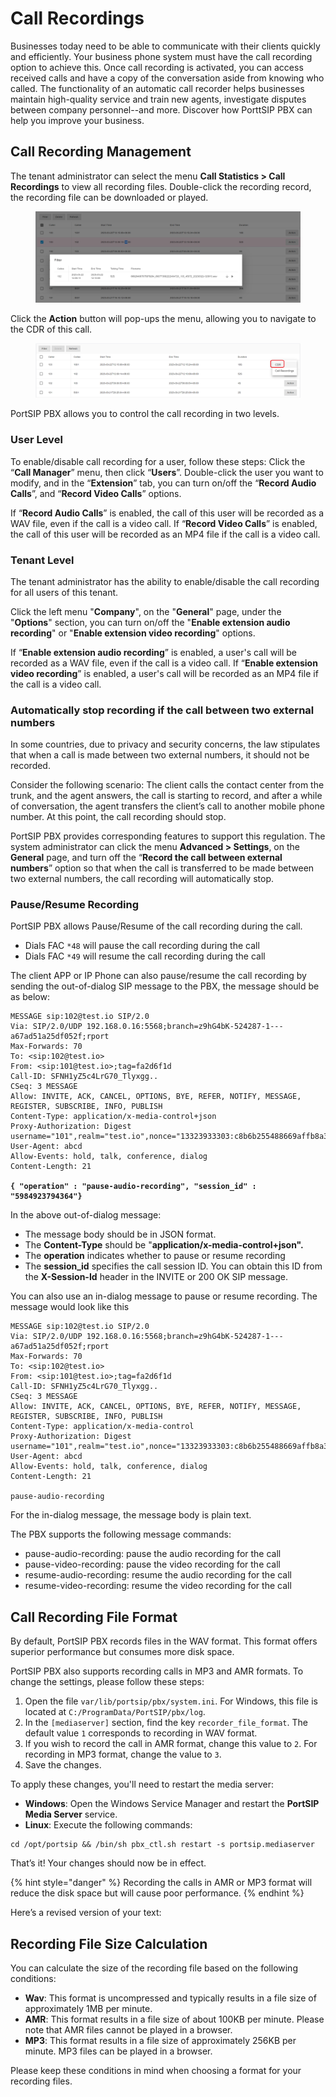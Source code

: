 # Call Recordings

Businesses today need to be able to communicate with their clients quickly and efficiently. Your business phone system must have the call recording option to achieve this. Once call recording is activated, you can access received calls and have a copy of the conversation aside from knowing who called. The functionality of an automatic call recorder helps businesses maintain high-quality service and train new agents, investigate disputes between company personnel--and more. Discover how PorttSIP PBX can help you improve your business.

## Call Recording Management

The tenant administrator can select the menu **Call Statistics > Call Recordings** to view all recording files. Double-click the recording record, the recording file can be downloaded or played.

<figure><img src="../../.gitbook/assets/call-recording-1.png" alt=""><figcaption></figcaption></figure>

Click the **Action** button will pop-ups the menu, allowing you to navigate to the CDR of this call.

<figure><img src="../../.gitbook/assets/call-recording-2.png" alt=""><figcaption></figcaption></figure>

PortSIP PBX allows you to control the call recording in two levels.

### User Level

To enable/disable call recording for a user, follow these steps: Click the “**Call Manager**” menu, then click “**Users**”. Double-click the user you want to modify, and in the “**Extension**” tab, you can turn on/off the “**Record Audio Calls**”, and “**Record Video Calls**” options.

If “**Record Audio Calls**” is enabled, the call of this user will be recorded as a WAV file, even if the call is a video call. If “**Record Video Calls**” is enabled, the call of this user will be recorded as an MP4 file if the call is a video call.

### Tenant Level

The tenant administrator has the ability to enable/disable the call recording for all users of this tenant.

Click the left menu "**Company**", on the "**General**" page, under the "**Options**" section, you can turn on/off the  "**Enable extension audio recording**" or "**Enable extension video recording**" options.

If “**Enable extension audio recording**” is enabled, a user's call will be recorded as a WAV file, even if the call is a video call. If “**Enable extension video recording**” is enabled, a user's call will be recorded as an MP4 file if the call is a video call.

### Automatically stop recording if the call between two external numbers

In some countries, due to privacy and security concerns, the law stipulates that when a call is made between two external numbers, it should not be recorded.

Consider the following scenario: The client calls the contact center from the trunk, and the agent answers, the call is starting to record, and after a while of conversation, the agent transfers the client’s call to another mobile phone number. At this point, the call recording should stop.

PortSIP PBX provides corresponding features to support this regulation. The system administrator can click the menu **Advanced > Settings**, on the **General** page, and turn off the “**Record the call between external numbers**” option so that when the call is transferred to be made between two external numbers, the call recording will automatically stop.

### Pause/Resume Recording

PortSIP PBX allows Pause/Resume of the call recording during the call.

* Dials FAC `*48` will pause the call recording during the call
* Dials FAC `*49` will resume the call recording during the call

The client APP or IP Phone can also pause/resume the call recording by sending the out-of-dialog SIP message to the PBX, the message should be as below:

<pre><code>MESSAGE sip:102@test.io SIP/2.0
Via: SIP/2.0/UDP 192.168.0.16:5568;branch=z9hG4bK-524287-1---a67ad51a25df052f;rport
Max-Forwards: 70
To: &#x3C;sip:102@test.io>
From: &#x3C;sip:101@test.io>;tag=fa2d6f1d
Call-ID: SFNH1yZ5c4LrG70_Tlyxgg..
CSeq: 3 MESSAGE
Allow: INVITE, ACK, CANCEL, OPTIONS, BYE, REFER, NOTIFY, MESSAGE, REGISTER, SUBSCRIBE, INFO, PUBLISH
Content-Type: application/x-media-control+json
Proxy-Authorization: Digest username="101",realm="test.io",nonce="13323933303:c8b6b255488669affb8a3e657188569a",uri="sip:102@test.io",response="da014b313dde19ff29c82043404af10f",algorithm=MD5
User-Agent: abcd
Allow-Events: hold, talk, conference, dialog
Content-Length: 21

<strong>{ "operation" : "pause-audio-recording", "session_id" : "5984923794364"}
</strong></code></pre>

In the above out-of-dialog message:

* The message body should be in JSON format.&#x20;
* The **Content-Type** should be "**application/x-media-control+json".**
* The **operation** indicates whether to pause or resume recording
* The **session\_id** specifies the call session ID. You can obtain this ID from the **X-Session-Id** header in the INVITE or 200 OK SIP message.&#x20;

You can also use an in-dialog message to pause or resume recording. The message would look like this

```
MESSAGE sip:102@test.io SIP/2.0
Via: SIP/2.0/UDP 192.168.0.16:5568;branch=z9hG4bK-524287-1---a67ad51a25df052f;rport
Max-Forwards: 70
To: <sip:102@test.io>
From: <sip:101@test.io>;tag=fa2d6f1d
Call-ID: SFNH1yZ5c4LrG70_Tlyxgg..
CSeq: 3 MESSAGE
Allow: INVITE, ACK, CANCEL, OPTIONS, BYE, REFER, NOTIFY, MESSAGE, REGISTER, SUBSCRIBE, INFO, PUBLISH
Content-Type: application/x-media-control
Proxy-Authorization: Digest username="101",realm="test.io",nonce="13323933303:c8b6b255488669affb8a3e657188569a",uri="sip:102@test.io",response="da014b313dde19ff29c82043404af10f",algorithm=MD5
User-Agent: abcd
Allow-Events: hold, talk, conference, dialog
Content-Length: 21

pause-audio-recording
```

For the in-dialog message, the message body is plain text.

The PBX supports the following message commands:

* pause-audio-recording: pause the audio recording for the call
* pause-video-recording: pause the video recording for the call
* resume-audio-recording: resume the audio recording for the call
* resume-video-recording: resume the video recording for the call

## **Call Recording File Format**

By default, PortSIP PBX records files in the WAV format. This format offers superior performance but consumes more disk space.

PortSIP PBX also supports recording calls in MP3 and AMR formats. To change the settings, please follow these steps:

1. Open the file `var/lib/portsip/pbx/system.ini`. For Windows, this file is located at `C:/ProgramData/PortSIP/pbx/log`.
2. In the `[mediaserver]` section, find the key `recorder_file_format`. The default value  `1` corresponds to recording in WAV format.
3. If you wish to record the call in AMR format, change this value to `2`. For recording in MP3 format, change the value to `3`.
4. Save the changes.

To apply these changes, you'll need to restart the media server:

* **Windows**: Open the Windows Service Manager and restart the **PortSIP Media Server** service.
* **Linux**: Execute the following commands:

```
cd /opt/portsip && /bin/sh pbx_ctl.sh restart -s portsip.mediaserver
```

That’s it! Your changes should now be in effect.

{% hint style="danger" %}
Recording the calls in AMR or MP3 format will reduce the disk space but will cause poor performance.
{% endhint %}

Here’s a revised version of your text:

## **Recording File Size Calculation**

You can calculate the size of the recording file based on the following conditions:

* **Wav**: This format is uncompressed and typically results in a file size of approximately 1MB per minute.
* **AMR**: This format results in a file size of about 100KB per minute. Please note that AMR files cannot be played in a browser.
* **MP3**: This format results in a file size of approximately 256KB per minute. MP3 files can be played in a browser.

Please keep these conditions in mind when choosing a format for your recording files.

